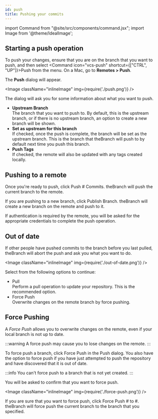 ```yaml
---
id: push
title: Pushing your commits
---
```


import Command from "@site/src/components/command.jsx";
import Image from '@theme/IdealImage';

## Starting a push operation

To push your changes, ensure that you are on the branch that you want to push, and then select <Command icon="vcs-push" shortcut={["CTRL", "UP"]}>Push</Command> from the menu. On a Mac, go to **Remotes > Push**.

The **Push** dialog will appear.

<Image className="inlineImage" img={require('./push.png')} />

The dialog will ask you for some information about what you want to push.

- **Upstream Branch**<br />
The branch that you want to push to. By default, this is the upstream branch, or if there is no upstream branch, an option to create a new branch will be shown.
- **Set as upstream for this branch**<br />
If checked, once the push is complete, the branch will be set as the upstream branch. This is the branch that theBranch will push to by default next time you push this branch.
- **Push Tags**<br />
If checked, the remote will also be updated with any tags created locally.

## Pushing to a remote

Once you're ready to push, click <Command icon="vcs-push">Push # Commits</Command>. theBranch will push the current branch to the remote.

If you are pushing to a new branch, click <Command icon="vcs-push">Publish Branch</Command>. theBranch will create a new branch on the remote and push to it.

If authentication is required by the remote, you will be asked for the appropriate credentials to complete the push operation.

## Out of date

If other people have pushed commits to the branch before you last pulled, theBranch will abort the push and ask you what you want to do.

<Image className="inlineImage" img={require('./out-of-date.png')} />

Select from the following options to continue:
- <Command icon="vcs-pull">Pull</Command><br />
Perform a pull operation to update your repository. This is the recommended option.
- <Command icon="vcs-push">Force Push</Command><br />
Overwrite changes on the remote branch by force pushing.

## Force Pushing

A *Force Push* allows you to overwrite changes on the remote, even if your local branch is not up to date.

:::warning
A force push may cause you to lose changes on the remote.
:::

To force push a branch, click <Command icon="vcs-push">Force Push</Command> in the Push dialog. You also have the option to force push if you have just attempted to push the repository and have discovered that it is out of date.

:::info
You can't force push to a branch that is not yet created.
:::

You will be asked to confirm that you want to force push.

<Image className="inlineImage" img={require('./force-push.png')} />

If you are sure that you want to force push, click <Command icon="vcs-push">Force Push # to #</Command>. theBranch will force push the current branch to the branch that you specified.